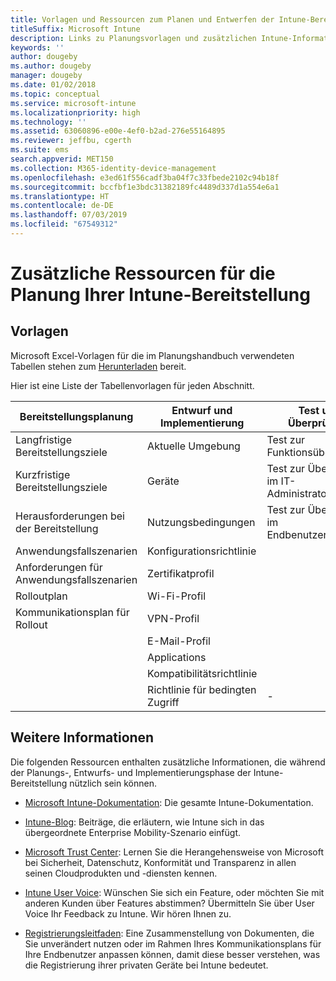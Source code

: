 ```yaml
---
title: Vorlagen und Ressourcen zum Planen und Entwerfen der Intune-Bereitstellung
titleSuffix: Microsoft Intune
description: Links zu Planungsvorlagen und zusätzlichen Intune-Informationen, die während der Planung und Realisierung der Microsoft Intune-Bereitstellung nützlich sein können.
keywords: ''
author: dougeby
ms.author: dougeby
manager: dougeby
ms.date: 01/02/2018
ms.topic: conceptual
ms.service: microsoft-intune
ms.localizationpriority: high
ms.technology: ''
ms.assetid: 63060896-e00e-4ef0-b2ad-276e55164895
ms.reviewer: jeffbu, cgerth
ms.suite: ems
search.appverid: MET150
ms.collection: M365-identity-device-management
ms.openlocfilehash: e3ed61f556cadf3ba04f7c33fbede2102c94b18f
ms.sourcegitcommit: bccfbf1e3bdc31382189fc4489d337d1a554e6a1
ms.translationtype: HT
ms.contentlocale: de-DE
ms.lasthandoff: 07/03/2019
ms.locfileid: "67549312"
---
```

# <a name="additional-resources-for-planning-your-intune-deployment"></a>Zusätzliche Ressourcen für die Planung Ihrer Intune-Bereitstellung

## <a name="templates"></a>Vorlagen

Microsoft Excel-Vorlagen für die im Planungshandbuch verwendeten Tabellen stehen zum [Herunterladen](https://gallery.technet.microsoft.com/Intune-deployment-planning-fae156c2?redir=0) bereit.

Hier ist eine Liste der Tabellenvorlagen für jeden Abschnitt.

|Bereitstellungsplanung  |Entwurf und Implementierung   |Test und Überprüfung |
|-----|----- |------|
| Langfristige Bereitstellungsziele |Aktuelle Umgebung|Test zur Funktionsüberprüfung|
| Kurzfristige Bereitstellungsziele |Geräte|Test zur Überprüfung im IT-Administratorszenario|
| Herausforderungen bei der Bereitstellung |Nutzungsbedingungen|Test zur Überprüfung im Endbenutzerszenario|
| Anwendungsfallszenarien |Konfigurationsrichtlinie| |
| Anforderungen für Anwendungsfallszenarien |Zertifikatprofil| |
| Rolloutplan |Wi-Fi-Profil| |
| Kommunikationsplan für Rollout|VPN-Profil| |
| |  E-Mail-Profil | |
| | Applications | |
| | Kompatibilitätsrichtlinie | |
| | Richtlinie für bedingten Zugriff|-|


## <a name="further-reading"></a>Weitere Informationen

Die folgenden Ressourcen enthalten zusätzliche Informationen, die während der Planungs-, Entwurfs- und Implementierungsphase der Intune-Bereitstellung nützlich sein können.

- [Microsoft Intune-Dokumentation](/intune/): Die gesamte Intune-Dokumentation.

- [Intune-Blog](https://blogs.technet.microsoft.com/enterprisemobility/): Beiträge, die erläutern, wie Intune sich in das übergeordnete Enterprise Mobility-Szenario einfügt.

- [Microsoft Trust Center](http://www.microsoft.com/TrustCenter): Lernen Sie die Herangehensweise von Microsoft bei Sicherheit, Datenschutz, Konformität und Transparenz in allen seinen Cloudprodukten und -diensten kennen.

- [Intune User Voice](http://microsoftintune.uservoice.com/): Wünschen Sie sich ein Feature, oder möchten Sie mit anderen Kunden über Features abstimmen? Übermitteln Sie über User Voice Ihr Feedback zu Intune. Wir hören Ihnen zu.

- [Registrierungsleitfaden](https://gallery.technet.microsoft.com/Intune-End-User-Enrollment-3a0c9b0c?WT.mc_id=Blog_Intune_General_PCIT): Eine Zusammenstellung von Dokumenten, die Sie unverändert nutzen oder im Rahmen Ihres Kommunikationsplans für Ihre Endbenutzer anpassen können, damit diese besser verstehen, was die Registrierung ihrer privaten Geräte bei Intune bedeutet.
